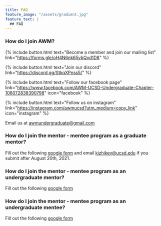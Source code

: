 ```yaml
---
title: FAQ
feature_image: "/assets/gradient.jpg"
feature_text: |
  ## FAQ
---
```


### How do I join AWM? 

{% include button.html text="Become a member and join our mailing list" link="https://forms.gle/oH4N6nk65ybQvd1D8" %}

{% include button.html text="Join our discord" link="https://discord.gg/StkqXPnss5/" %}

{% include button.html text="Follow our facebook page" link="https://www.facebook.com/AWM-UCSD-Undergraduate-Chapter-106072838390798" icon="facebook" %}

{% include button.html text="Follow us on instagram" link="https://instagram.com/awmucsd?utm_medium=copy_link" icon="instagram" %}

Email us at <a href = "mailto: awmundergraduate@gmail.com">awmundergraduate@gmail.com</a>

### How do I join the mentor - mentee program as a graduate mentor?

Fill out the following [google form](https://forms.gle/Z3zFhubV37YEhqLG7) and email kizhikev@ucsd.edu if you submit after August 20th, 2021.

### How do I join the mentor - mentee program as an undergraduate mentor?

Fill out the following [google form](https://forms.gle/rpkBVDMFqXLGSVn8A)

### How do I join the mentor - mentee program as an undergraduate mentee?

Fill out the following [google form](https://forms.gle/yzsDNWb5ZNmoRNUP9)
